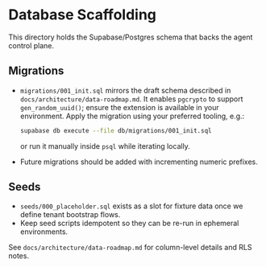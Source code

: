 # Database Scaffolding

This directory holds the Supabase/Postgres schema that backs the agent control plane.

## Migrations

- `migrations/001_init.sql` mirrors the draft schema described in
  `docs/architecture/data-roadmap.md`. It enables `pgcrypto` to support
  `gen_random_uuid()`; ensure the extension is available in your environment. Apply the
  migration using your preferred tooling, e.g.:

  ```bash
  supabase db execute --file db/migrations/001_init.sql
  ```

  or run it manually inside `psql` while iterating locally.
- Future migrations should be added with incrementing numeric prefixes.

## Seeds

- `seeds/000_placeholder.sql` exists as a slot for fixture data once we define tenant
  bootstrap flows.
- Keep seed scripts idempotent so they can be re-run in ephemeral environments.

See `docs/architecture/data-roadmap.md` for column-level details and RLS notes.
